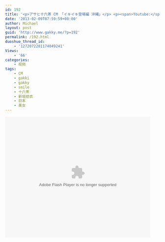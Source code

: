 ```yaml
---
id: 192
title: '<p>アサヒ十六茶 CM 「イキイキ登場編 沖縄」</p> <p><span>Youtube:</span><a href="http://www.youtube.com/watch?v=tpiyweZSsBI" target="_blank">http://www.youtube.com/watch?v=tpiyweZSsBI</a><br /></p>'
date: '2013-02-09T07:59:59+08:00'
author: Michael
layout: post
guid: 'http://www.gakky.me/?p=192'
permalink: /192.html
duoshuo_thread_id:
    - '1272072281174049241'
Views:
    - '66'
categories:
    - 视频
tags:
    - CM
    - gakki
    - gakky
    - smile
    - 十六茶
    - 新垣结衣
    - 日本
    - 美女
---
```


<object height="394" width="473"><param name="allowscriptaccess" value="sameDomain"></param><param name="wmode" value="transparent"></param><param name="movie" value="http://www.tudou.com/v/162901136/v.swf"></param><param name="allowfullscreen" value="true"></param><embed allowfullscreen="true" allowscriptaccess="sameDomain" height="394" src="http://www.tudou.com/v/162901136/v.swf" type="application/x-shockwave-flash" width="473" wmode="transparent"></embed></object>